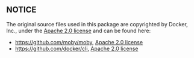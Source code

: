 ## NOTICE

The original source files used in this package are copyrighted by Docker, Inc., under the [Apache 2.0 license](https://github.com/moby/moby/blob/master/LICENSE) and can be found here:

 - https://github.com/moby/moby, [Apache 2.0 license](https://github.com/moby/moby/blob/master/LICENSE)
 - https://github.com/docker/cli, [Apache 2.0 license](https://github.com/docker/cli/blob/master/LICENSE)
